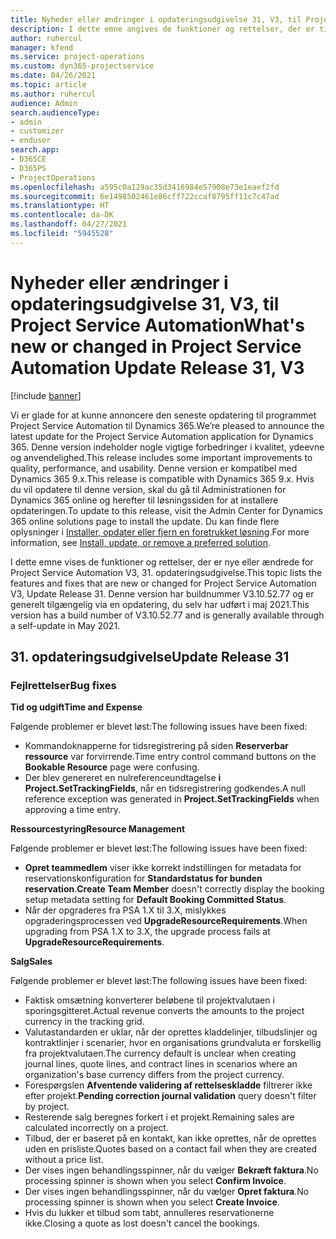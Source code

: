 ```yaml
---
title: Nyheder eller ændringer i opdateringsudgivelse 31, V3, til Project Service Automation
description: I dette emne angives de funktioner og rettelser, der er tilgængelige til Project Service Automation, opdateringsudgivelse 31, V3.
author: ruhercul
manager: kfend
ms.service: project-operations
ms.custom: dyn365-projectservice
ms.date: 04/26/2021
ms.topic: article
ms.author: ruhercul
audience: Admin
search.audienceType:
- admin
- customizer
- enduser
search.app:
- D365CE
- D365PS
- ProjectOperations
ms.openlocfilehash: a595c0a129ac35d3416984e57908e73e1eaef2fd
ms.sourcegitcommit: 6e1498502461e86cff722ccaf8795ff11c7c47ad
ms.translationtype: HT
ms.contentlocale: da-DK
ms.lasthandoff: 04/27/2021
ms.locfileid: "5945528"
---
```

# <a name="whats-new-or-changed-in-project-service-automation-update-release-31-v3"></a><span data-ttu-id="db9c9-103">Nyheder eller ændringer i opdateringsudgivelse 31, V3, til Project Service Automation</span><span class="sxs-lookup"><span data-stu-id="db9c9-103">What's new or changed in Project Service Automation Update Release 31, V3</span></span>

[!include [banner](../includes/psa-now-project-operations.md)]

<span data-ttu-id="db9c9-104">Vi er glade for at kunne annoncere den seneste opdatering til programmet Project Service Automation til Dynamics 365.</span><span class="sxs-lookup"><span data-stu-id="db9c9-104">We’re pleased to announce the latest update for the Project Service Automation application for Dynamics 365.</span></span> <span data-ttu-id="db9c9-105">Denne version indeholder nogle vigtige forbedringer i kvalitet, ydeevne og anvendelighed.</span><span class="sxs-lookup"><span data-stu-id="db9c9-105">This release includes some important improvements to quality, performance, and usability.</span></span> <span data-ttu-id="db9c9-106">Denne version er kompatibel med Dynamics 365 9.x.</span><span class="sxs-lookup"><span data-stu-id="db9c9-106">This release is compatible with Dynamics 365 9.x.</span></span> <span data-ttu-id="db9c9-107">Hvis du vil opdatere til denne version, skal du gå til Administrationen for Dynamics 365 online og herefter til løsningssiden for at installere opdateringen.</span><span class="sxs-lookup"><span data-stu-id="db9c9-107">To update to this release, visit the Admin Center for Dynamics 365 online solutions page to install the update.</span></span> <span data-ttu-id="db9c9-108">Du kan finde flere oplysninger i [Installer, opdater eller fjern en foretrukket løsning](/power-platform/admin/install-remove-preferred-solution).</span><span class="sxs-lookup"><span data-stu-id="db9c9-108">For more information, see [Install, update, or remove a preferred solution](/power-platform/admin/install-remove-preferred-solution).</span></span>

<span data-ttu-id="db9c9-109">I dette emne vises de funktioner og rettelser, der er nye eller ændrede for Project Service Automation V3, 31. opdateringsudgivelse.</span><span class="sxs-lookup"><span data-stu-id="db9c9-109">This topic lists the features and fixes that are new or changed for Project Service Automation V3, Update Release 31.</span></span> <span data-ttu-id="db9c9-110">Denne version har buildnummer V3.10.52.77 og er generelt tilgængelig via en opdatering, du selv har udført i maj 2021.</span><span class="sxs-lookup"><span data-stu-id="db9c9-110">This version has a build number of V3.10.52.77 and is generally available through a self-update in May 2021.</span></span>

## <a name="update-release-31"></a><span data-ttu-id="db9c9-111">31. opdateringsudgivelse</span><span class="sxs-lookup"><span data-stu-id="db9c9-111">Update Release 31</span></span>

### <a name="bug-fixes"></a><span data-ttu-id="db9c9-112">Fejlrettelser</span><span class="sxs-lookup"><span data-stu-id="db9c9-112">Bug fixes</span></span>

<span data-ttu-id="db9c9-113">**Tid og udgift**</span><span class="sxs-lookup"><span data-stu-id="db9c9-113">**Time and Expense**</span></span>

<span data-ttu-id="db9c9-114">Følgende problemer er blevet løst:</span><span class="sxs-lookup"><span data-stu-id="db9c9-114">The following issues have been fixed:</span></span>

- <span data-ttu-id="db9c9-115">Kommandoknapperne for tidsregistrering på siden **Reserverbar ressource** var forvirrende.</span><span class="sxs-lookup"><span data-stu-id="db9c9-115">Time entry control command buttons on the **Bookable Resource** page were confusing.</span></span>
- <span data-ttu-id="db9c9-116">Der blev genereret en nulreferenceundtagelse **i Project.SetTrackingFields**, når en tidsregistrering godkendes.</span><span class="sxs-lookup"><span data-stu-id="db9c9-116">A null reference exception was generated in **Project.SetTrackingFields** when approving a time entry.</span></span>

<span data-ttu-id="db9c9-117">**Ressourcestyring**</span><span class="sxs-lookup"><span data-stu-id="db9c9-117">**Resource Management**</span></span>

<span data-ttu-id="db9c9-118">Følgende problemer er blevet løst:</span><span class="sxs-lookup"><span data-stu-id="db9c9-118">The following issues have been fixed:</span></span>

- <span data-ttu-id="db9c9-119">**Opret teammedlem** viser ikke korrekt indstillingen for metadata for reservationskonfiguration for **Standardstatus for bunden reservation**.</span><span class="sxs-lookup"><span data-stu-id="db9c9-119">**Create Team Member** doesn't correctly display the booking setup metadata setting for **Default Booking Committed Status**.</span></span>
- <span data-ttu-id="db9c9-120">Når der opgraderes fra PSA 1.X til 3.X, mislykkes opgraderingsprocessen ved **UpgradeResourceRequirements**.</span><span class="sxs-lookup"><span data-stu-id="db9c9-120">When upgrading from PSA 1.X to 3.X, the upgrade process fails at **UpgradeResourceRequirements**.</span></span>


<span data-ttu-id="db9c9-121">**Salg**</span><span class="sxs-lookup"><span data-stu-id="db9c9-121">**Sales**</span></span>

<span data-ttu-id="db9c9-122">Følgende problemer er blevet løst:</span><span class="sxs-lookup"><span data-stu-id="db9c9-122">The following issues have been fixed:</span></span>

- <span data-ttu-id="db9c9-123">Faktisk omsætning konverterer beløbene til projektvalutaen i sporingsgitteret.</span><span class="sxs-lookup"><span data-stu-id="db9c9-123">Actual revenue converts the amounts to the project currency in the tracking grid.</span></span>
- <span data-ttu-id="db9c9-124">Valutastandarden er uklar, når der oprettes kladdelinjer, tilbudslinjer og kontraktlinjer i scenarier, hvor en organisations grundvaluta er forskellig fra projektvalutaen.</span><span class="sxs-lookup"><span data-stu-id="db9c9-124">The currency default is unclear when creating journal lines, quote lines, and contract lines in scenarios where an organization's base currency differs from the project currency.</span></span>
- <span data-ttu-id="db9c9-125">Forespørgslen **Afventende validering af rettelseskladde** filtrerer ikke efter projekt.</span><span class="sxs-lookup"><span data-stu-id="db9c9-125">**Pending correction journal validation** query doesn't filter by project.</span></span>
- <span data-ttu-id="db9c9-126">Resterende salg beregnes forkert i et projekt.</span><span class="sxs-lookup"><span data-stu-id="db9c9-126">Remaining sales are calculated incorrectly on a project.</span></span>
- <span data-ttu-id="db9c9-127">Tilbud, der er baseret på en kontakt, kan ikke oprettes, når de oprettes uden en prisliste.</span><span class="sxs-lookup"><span data-stu-id="db9c9-127">Quotes based on a contact fail when they are created without a price list.</span></span>
- <span data-ttu-id="db9c9-128">Der vises ingen behandlingsspinner, når du vælger **Bekræft faktura**.</span><span class="sxs-lookup"><span data-stu-id="db9c9-128">No processing spinner is shown when you select **Confirm Invoice**.</span></span>
- <span data-ttu-id="db9c9-129">Der vises ingen behandlingsspinner, når du vælger **Opret faktura**.</span><span class="sxs-lookup"><span data-stu-id="db9c9-129">No processing spinner is shown when you select **Create Invoice**.</span></span>
- <span data-ttu-id="db9c9-130">Hvis du lukker et tilbud som tabt, annulleres reservationerne ikke.</span><span class="sxs-lookup"><span data-stu-id="db9c9-130">Closing a quote as lost doesn't cancel the bookings.</span></span>







